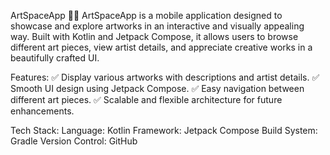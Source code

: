 ArtSpaceApp 🎨📱
ArtSpaceApp is a mobile application designed to showcase and explore artworks in an interactive and visually appealing way. Built with Kotlin and Jetpack Compose, it allows users to browse different art pieces, view artist details, and appreciate creative works in a beautifully crafted UI.

Features:
✅ Display various artworks with descriptions and artist details.
✅ Smooth UI design using Jetpack Compose.
✅ Easy navigation between different art pieces.
✅ Scalable and flexible architecture for future enhancements.

Tech Stack:
Language: Kotlin
Framework: Jetpack Compose
Build System: Gradle
Version Control: GitHub
